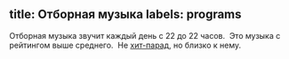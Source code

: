 title: Отборная музыка
labels: programs
---
Отборная музыка звучит каждый день с 22 до 22 часов.  Это музыка с рейтингом
выше среднего.  Не [хит-парад](/programs/hitlist/), но близко к нему.
